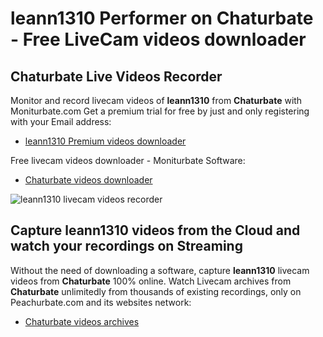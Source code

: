 # leann1310 Performer on Chaturbate - Free LiveCam videos downloader

## Chaturbate Live Videos Recorder

Monitor and record livecam videos of **leann1310** from **Chaturbate** with Moniturbate.com
Get a premium trial for free by just and only registering with your Email address:
* [leann1310 Premium videos downloader](https://moniturbate.com/request-demo-licence-key.html)

Free livecam videos downloader - Moniturbate Software:
* [Chaturbate videos downloader](https://moniturbate.com/moniturbate-download-software.html)

![leann1310 livecam videos recorder](https://peachurnet.com/templates/moniturbate-software.png)


## Capture leann1310 videos from the Cloud and watch your recordings on Streaming

Without the need of downloading a software, capture **leann1310** livecam videos from **Chaturbate** 100% online.
Watch Livecam archives from **Chaturbate** unlimitedly from thousands of existing recordings, only on Peachurbate.com and its websites network:
* [Chaturbate videos archives](https://peachurnet.com/)